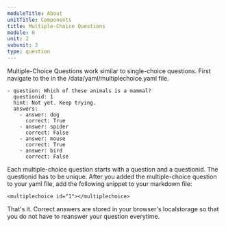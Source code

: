 ```yaml
---
moduleTitle: About
unitTitle: Components
title: Multiple-Choice Questions
module: 0
unit: 2
subunit: 3
type: question
---
```


Multiple-Choice Questions work similar to single-choice questions. First navigate to the in the /data/yaml/multiplechoice.yaml file. 

```
- question: Which of these animals is a mammal?
  questionid: 1
  hint: Not yet. Keep trying.
  answers:
    - answer: dog
      correct: True
    - answer: spider
      correct: False
    - answer: mouse
      correct: True
    - answer: bird
      correct: False
```

Each multiple-choice question starts with a question and a questionid. The questionid has to be unique. After you added the multiple-choice question to your yaml file, add the following snippet to your markdown file:

```
<multiplechoice id="1"></multiplechoice>
```

That's it. Correct answers are stored in your browser's localstorage so that you do not have to reanswer your question everytime.

<multiplechoice id="1"></multiplechoice>